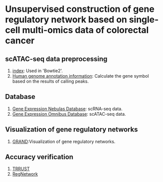 # Unsupervised construction of gene regulatory network based on single-cell multi-omics data of colorectal cancer
## scATAC-seq data preprocessing
1. [index](https://bowtie-bio.sourceforge.net/bowtie2/manual.shtml): Used in 'Bowtie2'.  
2. [Human genome annotation information](https://www.gencodegenes.org/human/): Calculate the gene symbol based on the results of calling peaks.  
## Database
1. [Gene Expression Nebulas Database](https://ngdc.cncb.ac.cn/gen/): scRNA-seq data.  
2. [Gene Expression Omnibus Database](https://www.ncbi.nlm.nih.gov/geo/): scATAC-seq data.  
##  Visualization of gene regulatory networks
1. [GRAND](https://grand.networkmedicine.org/):Visualization of gene regulatory networks.  
## Accuracy verification
1. [TRRUST](https://www.grnpedia.org/trrust/)  
2. [RegNetwork](https://regnetworkweb.org/home.jsp)  
